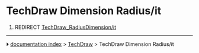 # TechDraw Dimension Radius/it
1.  REDIRECT [TechDraw_RadiusDimension/it](TechDraw_RadiusDimension/it.md)



---
⏵ [documentation index](../README.md) > [TechDraw](TechDraw_Workbench.md) > TechDraw Dimension Radius/it
